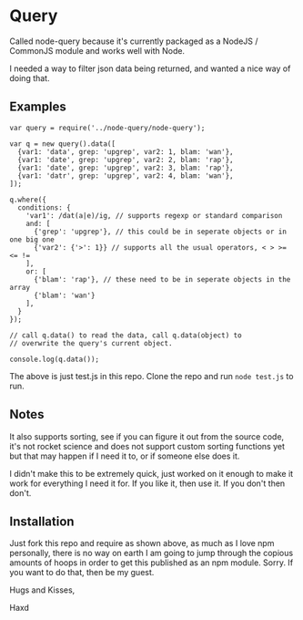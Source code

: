 # Query

Called node-query because it's currently packaged as a NodeJS / CommonJS module and works well with Node.

I needed a way to filter json data being returned, and wanted a nice way of doing that.

## Examples

    var query = require('../node-query/node-query');

    var q = new query().data([
      {var1: 'data', grep: 'upgrep', var2: 1, blam: 'wan'},
      {var1: 'date', grep: 'upgrep', var2: 2, blam: 'rap'},
      {var1: 'date', grep: 'upgrep', var2: 3, blam: 'rap'},
      {var1: 'datr', grep: 'upgrep', var2: 4, blam: 'wan'},
    ]);

    q.where({
      conditions: {
        'var1': /dat(a|e)/ig, // supports regexp or standard comparison
        and: [
          {'grep': 'upgrep'}, // this could be in seperate objects or in one big one
          {'var2': {'>': 1}} // supports all the usual operators, < > >= <= !=
        ],
        or: [
          {'blam': 'rap'}, // these need to be in seperate objects in the array
          {'blam': 'wan'}
        ],
      }
    });

    // call q.data() to read the data, call q.data(object) to
    // overwrite the query's current object.

    console.log(q.data());

The above is just test.js in this repo. Clone the repo and run <code>node test.js</code> to run.

## Notes

It also supports sorting, see if you can figure it out from the source code, it's not rocket science and does not support custom sorting functions yet but that may happen if I need it to, or if someone else does it.

I didn't make this to be extremely quick, just worked on it enough to make it work for everything I need it for. If you like it, then use it. If you don't then don't.

## Installation

Just fork this repo and require as shown above, as much as I love npm personally, there is no way on earth I am going to jump through the copious amounts of hoops in order to get this published as an npm module. Sorry. If you want to do that, then be my guest.

Hugs and Kisses,

Haxd
